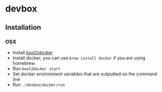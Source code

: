 # devbox

## Installation

### OSX

* Install [boot2docker](http://boot2docker.io/)
* Install docker, you can use `brew install docker` if you are using homebrew
* Run `boot2docker start`
* Set docker environment variables that are outputted on the command line
* Run `./devbox/docker/run`
